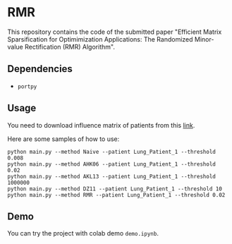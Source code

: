 # RMR
This repository contains the code of the submitted paper "Efficient Matrix Sparsification for Optimimization Applications: The Randomized Minor-value Rectification (RMR) Algorithm".
## Dependencies
* `portpy`
## Usage
You need to download influence matrix of patients from this [link](https://github.com/PortPy-Project/PortPy?tab=readme-ov-file#data-).

Here are some samples of how to use:

```
python main.py --method Naive --patient Lung_Patient_1 --threshold 0.008
python main.py --method AHK06 --patient Lung_Patient_1 --threshold 0.02
python main.py --method AKL13 --patient Lung_Patient_1 --threshold 1000000
python main.py --method DZ11 --patient Lung_Patient_1 --threshold 10
python main.py --method RMR --patient Lung_Patient_1 --threshold 0.02
```
## Demo
You can try the project with colab demo `demo.ipynb`.

